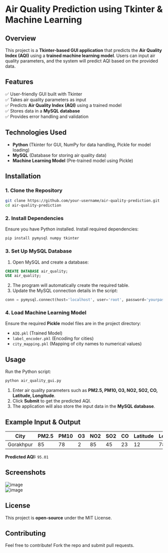 # Air Quality Prediction using Tkinter & Machine Learning

## Overview

This project is a **Tkinter-based GUI application** that predicts the **Air Quality Index (AQI)** using a **trained machine learning model**. Users can input air quality parameters, and the system will predict AQI based on the provided data.

## Features

✅ User-friendly GUI built with Tkinter\
✅ Takes air quality parameters as input\
✅ Predicts **Air Quality Index (AQI)** using a trained model\
✅ Stores data in a **MySQL database**\
✅ Provides error handling and validation

## Technologies Used

- **Python** (Tkinter for GUI, NumPy for data handling, Pickle for model loading)
- **MySQL** (Database for storing air quality data)
- **Machine Learning Model** (Pre-trained model using Pickle)

## Installation

### 1. Clone the Repository

```bash
git clone https://github.com/your-username/air-quality-prediction.git
cd air-quality-prediction
```

### 2. Install Dependencies

Ensure you have Python installed. Install required dependencies:

```bash
pip install pymysql numpy tkinter
```

### 3. Set Up MySQL Database

1. Open MySQL and create a database:

```sql
CREATE DATABASE air_quality;
USE air_quality;
```

2. The program will automatically create the required table.
3. Update the MySQL connection details in the script:

```python
conn = pymysql.connect(host='localhost', user='root', password='yourpassword')
```

### 4. Load Machine Learning Model

Ensure the required **Pickle** model files are in the project directory:

- `AIQ.pkl` (Trained Model)
- `label_encoder.pkl` (Encoding for cities)
- `city_mapping.pkl` (Mapping of city names to numerical values)

## Usage

Run the Python script:

```bash
python air_quality_gui.py
```

1. Enter air quality parameters such as **PM2.5, PM10, O3, NO2, SO2, CO, Latitude, Longitude**.
2. Click **Submit** to get the predicted AQI.
3. The application will also store the input data in the **MySQL database**.

## Example Input & Output

| City      | PM2.5 | PM10 | O3 | NO2 | SO2 | CO | Latitude | Longitude |
| --------- | ----- | ---- | -- | --- | --- | -- | -------- | --------- |
| Gorakhpur | 85    | 78   | 2  | 85  | 45  | 23 | 12       | 78        |

**Predicted AQI:** `95.01`

## Screenshots
![image](https://github.com/user-attachments/assets/8de5cde4-2c82-4898-ae40-423935ac4463) </br>
![image](https://github.com/user-attachments/assets/dfbd35f6-1a38-4569-873a-496ad2433e4d)



## License

This project is **open-source** under the MIT License.

## Contributing

Feel free to contribute! Fork the repo and submit pull requests.

